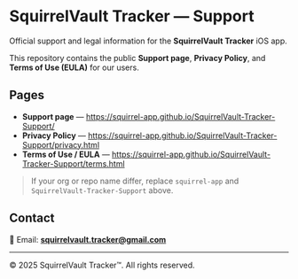 # SquirrelVault Tracker — Support

Official support and legal information for the **SquirrelVault Tracker** iOS app.

This repository contains the public **Support page**, **Privacy Policy**, and **Terms of Use (EULA)** for our users.

## Pages

- **Support page** — https://squirrel-app.github.io/SquirrelVault-Tracker-Support/
- **Privacy Policy** — https://squirrel-app.github.io/SquirrelVault-Tracker-Support/privacy.html
- **Terms of Use / EULA** — https://squirrel-app.github.io/SquirrelVault-Tracker-Support/terms.html

> If your org or repo name differ, replace `squirrel-app` and `SquirrelVault-Tracker-Support` above.

## Contact

📧 Email: **squirrelvault.tracker@gmail.com**

---

© 2025 SquirrelVault Tracker™. All rights reserved.
